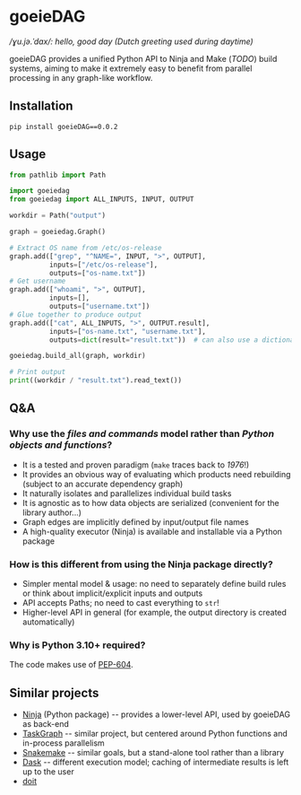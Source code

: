 # goeieDAG

_/ɣu.jə.ˈdɑx/: hello, good day (Dutch greeting used during daytime)_

goeieDAG provides a unified Python API to Ninja and Make (_TODO_) build systems, aiming to
make it extremely easy to benefit from parallel processing in any graph-like workflow.


## Installation

    pip install goeieDAG==0.0.2

## Usage

```python
from pathlib import Path

import goeiedag
from goeiedag import ALL_INPUTS, INPUT, OUTPUT

workdir = Path("output")

graph = goeiedag.Graph()

# Extract OS name from /etc/os-release
graph.add(["grep", "^NAME=", INPUT, ">", OUTPUT],
          inputs=["/etc/os-release"],
          outputs=["os-name.txt"])
# Get username
graph.add(["whoami", ">", OUTPUT],
          inputs=[],
          outputs=["username.txt"])
# Glue together to produce output
graph.add(["cat", ALL_INPUTS, ">", OUTPUT.result],
          inputs=["os-name.txt", "username.txt"],
          outputs=dict(result="result.txt"))  # can also use a dictionary and refer to inputs/outputs by name

goeiedag.build_all(graph, workdir)

# Print output
print((workdir / "result.txt").read_text())
```


## Q&A

### Why use the _files and commands_ model rather than _Python objects and functions_?

- It is a tested and proven paradigm (`make` traces back to _1976_!)
- It provides an obvious way of evaluating which products need rebuilding (subject to an
  accurate dependency graph)
- It naturally isolates and parallelizes individual build tasks
- It is agnostic as to how data objects are serialized (convenient for the library author...)
- Graph edges are implicitly defined by input/output file names
- A high-quality executor (Ninja) is available and installable via a Python package

### How is this different from using the Ninja package directly?

- Simpler mental model & usage: no need to separately define build rules or think about implicit/explicit inputs and
  outputs
- API accepts Paths; no need to cast everything to `str`!
- Higher-level API in general (for example, the output directory is created automatically)

### Why is Python 3.10+ required?

The code makes use of [PEP-604](https://peps.python.org/pep-0604/).


## Similar projects

- [Ninja](https://pypi.org/project/ninja/) (Python package) -- provides a lower-level API,
  used by goeieDAG as back-end
- [TaskGraph](https://github.com/natcap/taskgraph/) -- similar project, but centered around
  Python functions and in-process parallelism
- [Snakemake](https://snakemake.github.io/) -- similar goals, but a stand-alone tool rather
  than a library
- [Dask](https://dask.org/) -- different execution model; caching of intermediate results
  is left up to the user
- [doit](https://pydoit.org/)
